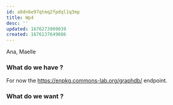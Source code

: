 ```yaml
---
id: a8dn6e97qtmq2fpdql1q3mp
title: Wp4
desc: ''
updated: 1676273909039
created: 1676137649086
---
```


Ana, Maelle

### What do we have ?

For now the https://enpkg.commons-lab.org/graphdb/ endpoint.

### What do we want ?